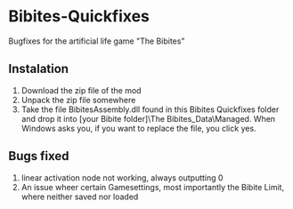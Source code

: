 # Bibites-Quickfixes
Bugfixes for the artificial life game "The Bibites"

## Instalation
1) Download the zip file of the mod
2) Unpack the zip file somewhere
3) Take the file BibitesAssembly.dll found in this Bibites Quickfixes folder and drop it into [your Bibite folder]\The Bibites_Data\Managed. When Windows asks you, if you want to replace the file, you click yes.


## Bugs fixed
1) linear activation node not working, always outputting 0
2) An issue wheer certain Gamesettings, most importantly the Bibite Limit, where neither saved nor loaded

